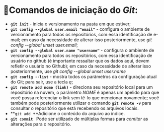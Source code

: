 # :key:Comandos de iniciação do *Git*:

- **`git init`** - inicia o versionamento na pasta em que estiver;
- **`git config --global user.email "email"`** - configura o ambiente de versionamento para todos os repositórios, com essa identificação de e-mail; em caso da necessidade de alterar isso posteriormente, use *git config --global unset user.email*;
- **`git config --global user.name "username"`** - configura o ambiente de versionamento para todos os repositórios, com essa identificação de usuário no github (é importante ressaltar que os dados aqui, devem refletir o usuário no Github); em caso da necessidade de alterar isso posteriormente, use *git config --global unset user.name*
- **`git config --list`** - mostra todos os parâmetros da configuração atual do Git; para sair, use a tecla *q*;
- **`git remote add nome (link)`** - direciona seu repositório local para um repositório na nuvem, o parâmetro *NOME* é apenas um apelido para que você possa referenciar o link sem tê-lo que mencionar novamente; você também pode posteriormente utilizar o comando **`git remote -v`** para consultar o repositório que está recebendo os arquivos locais.
- **`git add `**Adicione o conteúdo do arquivo ao índice.
- **`git commit `** Pode ser utilizado de múltiplas formas para *comitar* as alterações para o repositório.

